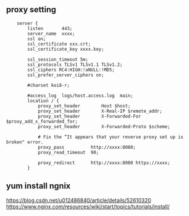 ## proxy setting 
```
    server {
        listen       443;
        server_name  xxxx;
        ssl on;
        ssl_certificate xxx.crt;
        ssl_certificate_key xxxx.key;

        ssl_session_timeout 5m;
        ssl_protocols TLSv1 TLSv1.1 TLSv1.2;
        ssl_ciphers RC4:HIGH:!aNULL:!MD5;
        ssl_prefer_server_ciphers on;

        #charset koi8-r;

        #access_log  logs/host.access.log  main;
        location / {
            proxy_set_header        Host $host;
            proxy_set_header        X-Real-IP $remote_addr;
            proxy_set_header        X-Forwarded-For $proxy_add_x_forwarded_for;
            proxy_set_header        X-Forwarded-Proto $scheme;

            # Fix the “It appears that your reverse proxy set up is broken" error.
            proxy_pass          http://xxxx:8080;
            proxy_read_timeout  90;

            proxy_redirect      http://xxxx:8080 https://xxxx;
        }

```



## yum install ngnix 
https://blog.csdn.net/u012486840/article/details/52610320  
https://www.nginx.com/resources/wiki/start/topics/tutorials/install/  

